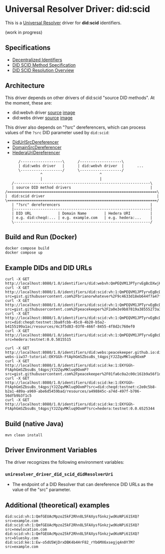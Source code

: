 # Universal Resolver Driver: did:scid

This is a [Universal Resolver](https://github.com/decentralized-identity/universal-resolver/) driver for **did:scid** identifiers.

(work in progress)

## Specifications

* [Decentralized Identifiers](https://www.w3.org/TR/did-1.0/)
* [DID SCID Method Specification](https://lf-toip.atlassian.net/wiki/spaces/HOME/pages/88572360/DID+SCID+Method+Specification)
* [DID SCID Resolution Overview](https://lf-toip.atlassian.net/wiki/spaces/HOME/pages/131858449/DID+SCID+Resolution+Overview)

## Architecture

This driver depends on other drivers of did:scid "source DID methods". At the moment, these are:
- did:webvh driver [source](https://github.com/decentralized-identity/uni-resolver-driver-did-webvh) [image](https://github.com/decentralized-identity/uni-resolver-driver-did-webvh/pkgs/container/uni-resolver-driver-did-webvh)
- did:webs driver [source](https://github.com/GLEIF-IT/did-webs-resolver) [image](https://hub.docker.com/r/gleif/did-webs-resolver-service)

This driver also depends on "?src" dereferencers, which can process values of the `?src` DID parameter used by `did:scid`:
- [DidUrlSrcDereferencer](https://github.com/danubetech/uni-resolver-driver-did-scid/blob/main/src/main/java/uniresolver/driver/did/scid/srcdereferencers/DidUrlSrcDereferencer.java)
- [DomainSrcDereferencer](https://github.com/danubetech/uni-resolver-driver-did-scid/blob/main/src/main/java/uniresolver/driver/did/scid/srcdereferencers/DomainSrcDereferencer.java)
- [HederaUriDereferencer](https://github.com/danubetech/uni-resolver-driver-did-scid/blob/main/src/main/java/uniresolver/driver/did/scid/srcdereferencers/HederaUriDereferencer.java)

```
      /-------------------\      /-------------------\
      | did:webs driver   |      | did:webvh driver  |      ...
      \-------------------/      \-------------------/
                ^                          ^
                |                          |
   /--------------------------------------------------------------\
   | source DID method drivers                                    |
/====================================================================\
|  did:scid driver                                                   |
\====================================================================/
   | "?src" dereferencers                                         |
   |--------------------------------------------------------------|
   | DID URL            | Domain Name        | Hedera URI         |
   | e.g. did:cheqd:... | e.g. example.com   | e.g. hedera:...    |
   \--------------------------------------------------------------/
```

## Build and Run (Docker)

```
docker compose build
docker compose up
```

## Example DIDs and DID URLs

```
curl -X GET http://localhost:8080/1.0/identifiers/did:webvh:QmPEQVM1JPTyrvEgBcDXwjK4TeyLGSX1PxjgyeAisdWM1p:gist.githubusercontent.com:brianorwhatever:9c4633d18eb644f7a47f93a802691626:raw
curl -X GET http://localhost:8080/1.0/identifiers/did:scid:vh:1:QmPEQVM1JPTyrvEgBcDXwjK4TeyLGSX1PxjgyeAisdWM1p?src=gist.githubusercontent.com%2Fbrianorwhatever%2F9c4633d18eb644f7a47f93a802691626%2Fraw
curl -X GET http://localhost:8080/1.0/identifiers/did:scid:vh:1:QmPEQVM1JPTyrvEgBcDXwjK4TeyLGSX1PxjgyeAisdWM1p?src=gist.githubusercontent.com%2Fpeacekeeper%2F2a0e3e9b87819a38555273a3f2c5bd2c%2Fraw
curl -X GET http://localhost:8080/1.0/identifiers/did:scid:vh:1:QmPEQVM1JPTyrvEgBcDXwjK4TeyLGSX1PxjgyeAisdWM1p?src=did:cheqd:testnet:3ba8fcbb-45c8-4b20-b5a2-b4155199a1ac/resources/4c3f5d83-03f0-466f-8455-4f8d2c760ef0
curl -X GET http://localhost:8080/1.0/identifiers/did:scid:vh:1:QmPEQVM1JPTyrvEgBcDXwjK4TeyLGSX1PxjgyeAisdWM1p?src=hedera:testnet:0.0.5815515
```

```
curl -X GET http://localhost:8080/1.0/identifiers/did:webs:peacekeeper.github.io:did-webs-iiw37-tutorial:EKYGGh-FtAphGmSZbsuBs_t4qpsjYJ2ZqvMKluq9OxmP
curl -X GET http://localhost:8080/1.0/identifiers/did:scid:ke:1:EKYGGh-FtAphGmSZbsuBs_t4qpsjYJ2ZqvMKluq9OxmP?src=gist.githubusercontent.com%2Fpeacekeeper%2F01fa6c0a2c00c161b9a56f1d094b081f%2Fraw
curl -X GET http://localhost:8080/1.0/identifiers/did:scid:ke:1:EKYGGh-FtAphGmSZbsuBs_t4qpsjYJ2ZqvMKluq9OxmP?src=did:cheqd:testnet:c2e0c5b8-b2a1-489a-a969-abe6d5459bad/resources/a498845c-a74d-497f-b706-56dfb9b3f1c5
curl -X GET http://localhost:8080/1.0/identifiers/did:scid:ke:1:EKYGGh-FtAphGmSZbsuBs_t4qpsjYJ2ZqvMKluq9OxmP?src=hedera:testnet:0.0.6525344
```

## Build (native Java)

	mvn clean install
	
## Driver Environment Variables

The driver recognizes the following environment variables:

### `uniresolver_driver_did_scid_didResolverUri`

 * The endpoint of a DID Resolver that can dereference DID URLs as the value of the "src" parameter.

## Additional (theoretical) examples

```
did:scid:vh:1:QmfGEUAcMpzo25kF2Rhn8L5FAXysfGnkzjwdKoNPi615XQ?src=example.com
did:scid:vh:1:QmfGEUAcMpzo25kF2Rhn8L5FAXysfGnkzjwdKoNPi615XQ?src=newlocation.com
did:scid:vh:1:QmfGEUAcMpzo25kF2Rhn8L5FAXysfGnkzjwdKoNPi615XQ?src=bluesky.com
did:scid:ke:1:Ew-o5dU5WjDrxDBK4b4HrF82_rYb6MX6xsegjq4n0Y7M?src=example.com
```
